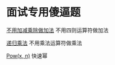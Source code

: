 # 面试专用傻逼题

[不用加减乘除做加法](https://leetcode-cn.com/problems/bu-yong-jia-jian-cheng-chu-zuo-jia-fa-lcof/)	不用四则运算符做加法

[递归乘法](https://leetcode-cn.com/problems/recursive-mulitply-lcci/)	不用乘法运算符做乘法

[Pow(x, n)](https://leetcode-cn.com/problems/powx-n/)	快速幂


